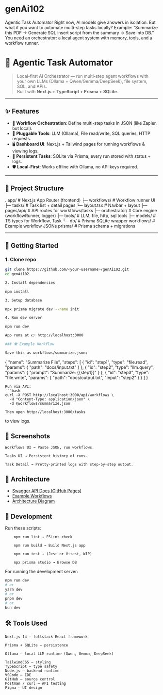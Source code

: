 # genAi102
Agentic Task Automator
Right now, AI models give answers in isolation. But what if you want to automate multi-step tasks locally? Example:
“Summarize this PDF → Generate SQL insert script from the summary → Save into DB.”
You need an orchestrator: a local agent system with memory, tools, and a workflow runner.

# 🤖 Agentic Task Automator

> Local-first AI Orchestrator — run multi-step agent workflows with your own LLMs (Ollama + Qwen/Gemma/DeepSeek), file system, SQL, and APIs.  
> Built with **Next.js + TypeScript + Prisma + SQLite**.

---

## ✨ Features

- 🔄 **Workflow Orchestration**: Define multi-step tasks in JSON (like Zapier, but local).
- 🧰 **Pluggable Tools**: LLM (Ollama), File read/write, SQL queries, HTTP requests.
- 🖥 **Dashboard UI**: Next.js + Tailwind pages for running workflows & viewing logs.
- 📝 **Persistent Tasks**: SQLite via Prisma; every run stored with status + logs.
- 🛡 **Local-First**: Works offline with Ollama, no API keys required.

---

## 📂 Project Structure

.
app/ # Next.js App Router (frontend)
    ├─ workflows/ # Workflow runner UI
    ├─ tasks/ # Task list + detail pages
    └─ layout.tsx # Navbar + layout
├─ pages/api/ # API routes for workflows/tasks
├─ orchestrator/ # Core engine (workflowRunner, logger)
├─ tools/ # LLM, file, http, sql tools
├─ models/ # TS types for Workflow, Task
└─ db/ # Prisma SQLite wrapper
workflows/ # Example workflow JSONs
prisma/ # Prisma schema + migrations


---

## 🚀 Getting Started

### 1. Clone repo
```bash
git clone https://github.com/<your-username>/genAi102.git
cd genAi102

2. Install dependencies

npm install

3. Setup database

npx prisma migrate dev --name init

4. Run dev server

npm run dev

App runs at 👉 http://localhost:3000

### 🛠 Example Workflow

Save this as workflows/summarize.json:
```
{
  "name": "Summarize File",
  "steps": [
    { "id": "step1", "type": "file.read", "params": { "path": "docs/input.txt" } },
    { "id": "step2", "type": "llm.query", "params": { "prompt": "Summarize: {{step1}}" } },
    { "id": "step3", "type": "file.write", "params": { "path": "docs/output.txt", "input": "step2" } }
  ]
}
```
Run via API:
```bash
curl -X POST http://localhost:3000/api/workflows \
  -H "Content-Type: application/json" \
  -d @workflows/summarize.json

Then open http://localhost:3000/tasks
```
to view logs.

## 📸 Screenshots

    Workflows UI → Paste JSON, run workflows.

    Tasks UI → Persistent history of runs.

    Task Detail → Pretty-printed logs with step-by-step output.

## 🧱 Architecture

- [Swagger API Docs (GitHub Pages)](https://luckyhegde6.github.io/genAi102/)
- [Example Workflows](https://luckyhegde6.github.io/genAi102/examples)
- [Architecture Diagram](docs/architecture.md)

## 🧪 Development

Run these scripts:
```
    npm run lint → ESLint check

    npm run build → Build Next.js app

    npm run test → (Jest or Vitest, WIP)

    npx prisma studio → Browse DB
```
For running the development server:

```bash
npm run dev
# or
yarn dev
# or
pnpm dev
# or
bun dev
```
## 🛠 Tools Used

    Next.js 14 – fullstack React framework

    Prisma + SQLite – persistence

    Ollama – local LLM runtime (Qwen, Gemma, DeepSeek)

    TailwindCSS – styling
    TypeScript – type safety
    Node.js – backend runtime
    VSCode – IDE
    GitHub – source control
    Postman / curl – API testing
    Figma – UI design

